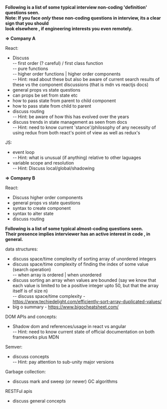 **Following is a list of some typical interview non-coding 'definition' questions seen.  
Note: If you face ***only*** these non-coding questions in interview, its a clear sign that you should  
look elsewhere , if engineering interests you even remotely.**

**=> Company A**   

React:  
- Discuss  
-- first order (? careful) / first class function  
-- pure functions  
-- higher order functions | higher order components   
-- Hint: read about these but also be aware of current search results of these vs 
the component discussions (that is mdn vs reactjs docs)
- general props vs state questions
- can props be set from state etc
- how to pass state from parent to child component
- how to pass state from child to parent
- discuss routing  
-- Hint: be aware of how this has evolved over the years
- discuss trends in state management as seen from docs  
-- Hint: need to know current 'stance'/philosophy of any necessity of using redux 
from both react's point of view as well as redux's

JS:
- event loop  
-- Hint: what is unusual (if anything) relative to other laguages  
- variable scope and resolution  
-- Hint: Discuss local/global/shadowing

**=> Company B**     

React:  
- Discuss  higher order components
- general props vs state questions
- syntax to create component
- syntax to alter state
- discuss routing  

**Following is a list of some typical almost-coding questions seen.  
Their presence implies interviewer has an active interest in code , in general.**

data structures:
- discuss space/time complexity of sorting array of  unordered integers  
- discuss space/time complexity of finding the index of some value (search operation)  
-- when array is ordered | when unordered  
- discuss sorting an array when values are bounded (say we know that each
value is limited to be a positive integer upto 50, but that the array itself is of size n)  
-- discuss space/time complexity - https://www.techiedelight.com/efficiently-sort-array-duplicated-values/
- big o summary - https://www.bigocheatsheet.com/

DOM APIs and concepts:
- Shadow dom and references/usage in react vs angular  
-- Hint: need to know current state of official documentation on both frameworks plus MDN  

Semver:
- discuss concepts  
-- Hint: pay attention to sub-unity major versions

Garbage collection:
- discuss mark and sweep (or newer) GC algorithms

RESTFul apis
- discuss general concepts

